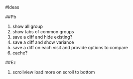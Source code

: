 #Ideas


##Pb

1. show all group
1. show tabs of common groups
1. save a diff and hide existing?
1. save a diff and show variance
1. save a diff on each visit and provide options to compare
1. cache?

##Ez

1. scrollview load more on scroll to bottom
